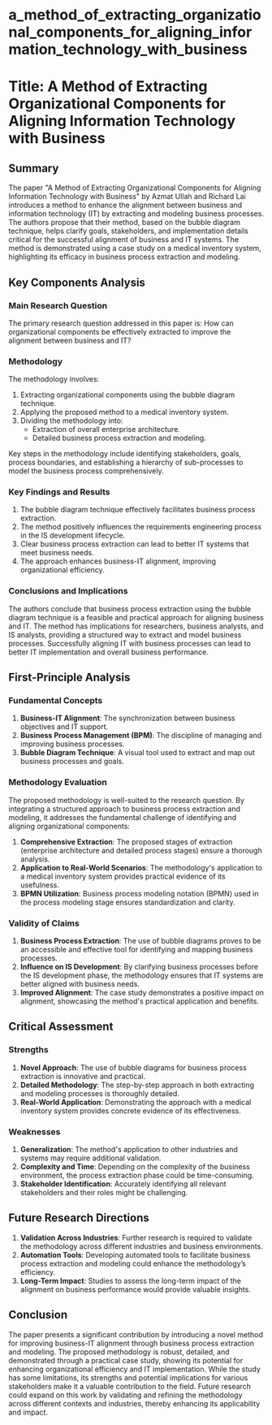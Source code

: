 # a_method_of_extracting_organizational_components_for_aligning_information_technology_with_business

# Title: A Method of Extracting Organizational Components for Aligning Information Technology with Business

## Summary
The paper "A Method of Extracting Organizational Components for Aligning Information Technology with Business" by Azmat Ullah and Richard Lai introduces a method to enhance the alignment between business and information technology (IT) by extracting and modeling business processes. The authors propose that their method, based on the bubble diagram technique, helps clarify goals, stakeholders, and implementation details critical for the successful alignment of business and IT systems. The method is demonstrated using a case study on a medical inventory system, highlighting its efficacy in business process extraction and modeling.

## Key Components Analysis

### Main Research Question
The primary research question addressed in this paper is: How can organizational components be effectively extracted to improve the alignment between business and IT?

### Methodology
The methodology involves:
1. Extracting organizational components using the bubble diagram technique.
2. Applying the proposed method to a medical inventory system.
3. Dividing the methodology into:
   - Extraction of overall enterprise architecture.
   - Detailed business process extraction and modeling.

Key steps in the methodology include identifying stakeholders, goals, process boundaries, and establishing a hierarchy of sub-processes to model the business process comprehensively.

### Key Findings and Results
1. The bubble diagram technique effectively facilitates business process extraction.
2. The method positively influences the requirements engineering process in the IS development lifecycle.
3. Clear business process extraction can lead to better IT systems that meet business needs.
4. The approach enhances business-IT alignment, improving organizational efficiency.

### Conclusions and Implications
The authors conclude that business process extraction using the bubble diagram technique is a feasible and practical approach for aligning business and IT. The method has implications for researchers, business analysts, and IS analysts, providing a structured way to extract and model business processes. Successfully aligning IT with business processes can lead to better IT implementation and overall business performance.

## First-Principle Analysis

### Fundamental Concepts

1. **Business-IT Alignment**: The synchronization between business objectives and IT support.
2. **Business Process Management (BPM)**: The discipline of managing and improving business processes.
3. **Bubble Diagram Technique**: A visual tool used to extract and map out business processes and goals.

### Methodology Evaluation
The proposed methodology is well-suited to the research question. By integrating a structured approach to business process extraction and modeling, it addresses the fundamental challenge of identifying and aligning organizational components:

1. **Comprehensive Extraction**: The proposed stages of extraction (enterprise architecture and detailed process stages) ensure a thorough analysis. 
2. **Application to Real-World Scenarios**: The methodology's application to a medical inventory system provides practical evidence of its usefulness.
3. **BPMN Utilization**: Business process modeling notation (BPMN) used in the process modeling stage ensures standardization and clarity.

### Validity of Claims

1. **Business Process Extraction**: The use of bubble diagrams proves to be an accessible and effective tool for identifying and mapping business processes.
2. **Influence on IS Development**: By clarifying business processes before the IS development phase, the methodology ensures that IT systems are better aligned with business needs.
3. **Improved Alignment**: The case study demonstrates a positive impact on alignment, showcasing the method's practical application and benefits.

## Critical Assessment

### Strengths

1. **Novel Approach**: The use of bubble diagrams for business process extraction is innovative and practical.
2. **Detailed Methodology**: The step-by-step approach in both extracting and modeling processes is thoroughly detailed.
3. **Real-World Application**: Demonstrating the approach with a medical inventory system provides concrete evidence of its effectiveness.

### Weaknesses

1. **Generalization**: The method's application to other industries and systems may require additional validation.
2. **Complexity and Time**: Depending on the complexity of the business environment, the process extraction phase could be time-consuming.
3. **Stakeholder Identification**: Accurately identifying all relevant stakeholders and their roles might be challenging.

## Future Research Directions

1. **Validation Across Industries**: Further research is required to validate the methodology across different industries and business environments.
2. **Automation Tools**: Developing automated tools to facilitate business process extraction and modeling could enhance the methodology’s efficiency.
3. **Long-Term Impact**: Studies to assess the long-term impact of the alignment on business performance would provide valuable insights.

## Conclusion
The paper presents a significant contribution by introducing a novel method for improving business-IT alignment through business process extraction and modeling. The proposed methodology is robust, detailed, and demonstrated through a practical case study, showing its potential for enhancing organizational efficiency and IT implementation. While the study has some limitations, its strengths and potential implications for various stakeholders make it a valuable contribution to the field. Future research could expand on this work by validating and refining the methodology across different contexts and industries, thereby enhancing its applicability and impact.
